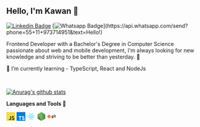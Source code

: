<!--
### Hi there 👋
**Kwan13/Kwan13** is a ✨ _special_ ✨ repository because its `README.md` (this file) appears on your GitHub profile.

Here are some ideas to get you started:

- 🔭 I’m currently working on ...
- 🌱 I’m currently learning ...
- 👯 I’m looking to collaborate on ...
- 🤔 I’m looking for help with ...
- 💬 Ask me about ...
- 📫 How to reach me: ...
- 😄 Pronouns: ...
- ⚡ Fun fact: ...
-->


## Hello, I'm Kawan :vulcan_salute:
[![Linkedin Badge](https://img.shields.io/badge/-LinkedIn-blue?style=flat-square&logo=Linkedin&logoColor=white&link=https://www.linkedin.com/in/kawansilva)](https://www.linkedin.com/in/kawansilva) [![Whatsapp Badge](https://img.shields.io/badge/-Whatsapp-4CA143?style=flat-square&labelColor=4CA143&logo=whatsapp&logoColor=white&link=https://api.whatsapp.com/send?phone=seu_telefone_55+DDD+número_de_telefone&text=Hello!)](https://api.whatsapp.com/send?phone=55+11+973714951&text=Hello!)


Frontend Developer with a Bachelor's Degree in Computer Science passionate about web and mobile development, I'm always looking for new knowledge and striving to be better than yesterday. :rocket:

🌱 I’m currently learning - TypeScript, React and NodeJs

<br/>

[![Anurag's github stats](https://github-readme-stats.vercel.app/api?username=kwan13)](https://github.com/anuraghazra/github-readme-stats)

**Languages and Tools  :pushpin:**

<img src="https://raw.githubusercontent.com/github/explore/80688e429a7d4ef2fca1e82350fe8e3517d3494d/topics/javascript/javascript.png" width="23"> <img src="https://raw.githubusercontent.com/github/explore/80688e429a7d4ef2fca1e82350fe8e3517d3494d/topics/typescript/typescript.png" width="23">
<img src="https://raw.githubusercontent.com/github/explore/80688e429a7d4ef2fca1e82350fe8e3517d3494d/topics/react/react.png" width="23">
<img src="https://raw.githubusercontent.com/github/explore/80688e429a7d4ef2fca1e82350fe8e3517d3494d/topics/nodejs/nodejs.png" width="23">
<img src="https://raw.githubusercontent.com/github/explore/80688e429a7d4ef2fca1e82350fe8e3517d3494d/topics/git/git.png" width="23">

